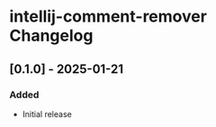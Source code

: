 <!-- Keep a Changelog guide -> https://keepachangelog.com -->

# intellij-comment-remover Changelog

## [0.1.0] - 2025-01-21
### Added
- Initial release
